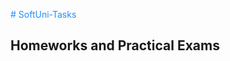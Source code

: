 <span style="color:#1E90FF"># SoftUni-Tasks</span>

[id]: http://codeweekeu.s3.amazonaws.com/event_picture/SoftUni-Logo-Flat.png  ""

## Homeworks and Practical Exams

